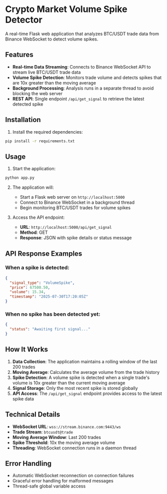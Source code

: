 # Crypto Market Volume Spike Detector

A real-time Flask web application that analyzes BTC/USDT trade data from Binance WebSocket to detect volume spikes.

## Features

- **Real-time Data Streaming**: Connects to Binance WebSocket API to stream live BTC/USDT trade data
- **Volume Spike Detection**: Monitors trade volume and detects spikes that are 10x greater than the moving average
- **Background Processing**: Analysis runs in a separate thread to avoid blocking the web server
- **REST API**: Single endpoint `/api/get_signal` to retrieve the latest detected spike

## Installation

1. Install the required dependencies:
```bash
pip install -r requirements.txt
```

## Usage

1. Start the application:
```bash
python app.py
```

2. The application will:
   - Start a Flask web server on `http://localhost:5000`
   - Connect to Binance WebSocket in a background thread
   - Begin monitoring BTC/USDT trades for volume spikes

3. Access the API endpoint:
   - **URL**: `http://localhost:5000/api/get_signal`
   - **Method**: GET
   - **Response**: JSON with spike details or status message

## API Response Examples

### When a spike is detected:
```json
{
  "signal_type": "VolumeSpike",
  "price": 67500.50,
  "volume": 15.34,
  "timestamp": "2025-07-30T17:20:05Z"
}
```

### When no spike has been detected yet:
```json
{
  "status": "Awaiting first signal..."
}
```

## How It Works

1. **Data Collection**: The application maintains a rolling window of the last 200 trades
2. **Moving Average**: Calculates the average volume from the trade history
3. **Spike Detection**: A volume spike is detected when a single trade's volume is 10x greater than the current moving average
4. **Signal Storage**: Only the most recent spike is stored globally
5. **API Access**: The `/api/get_signal` endpoint provides access to the latest spike data

## Technical Details

- **WebSocket URL**: `wss://stream.binance.com:9443/ws`
- **Trade Stream**: `btcusdt@trade`
- **Moving Average Window**: Last 200 trades
- **Spike Threshold**: 10x the moving average volume
- **Threading**: WebSocket connection runs in a daemon thread

## Error Handling

- Automatic WebSocket reconnection on connection failures
- Graceful error handling for malformed messages
- Thread-safe global variable access